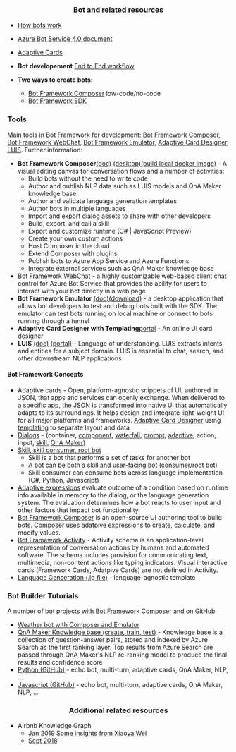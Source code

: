 ### <center> Bot and related resources </center>

* [How bots work](https://docs.microsoft.com/en-us/azure/bot-service/bot-builder-basics?view=azure-bot-service-4.0)
* [Azure Bot Service 4.0 document](https://docs.microsoft.com/en-us/azure/bot-service/?view=azure-bot-service-4.0
)
* [Adaptive Cards](adaptivecards.io)
* **Bot developement** [End to End workflow](https://docs.microsoft.com/en-us/azure/bot-service/bot-service-overview-introduction?view=azure-bot-service-4.0#building-a-bot)[](https://docs.microsoft.com/en-us/azure/bot-service/media/bot-service-overview.png?view=azure-bot-service-4.0)

* **Two ways to create bots**:
  - [Bot Framework Composer](https://docs.microsoft.com/en-us/composer/introduction) low-code/no-code
  - [Bot Framework SDK](https://docs.microsoft.com/en-us/azure/bot-service/index-bf-sdk?view=azure-bot-service-4.0)
  
### Tools
Main tools in Bot Framework for development: <a href="https://docs.microsoft.com/en-us/composer/introduction" target="_blank">Bot Framework Composer</a>, <a href="https://github.com/microsoft/BotFramework-WebChat/blob/master/README.md" target="_blank">Bot Framework WebChat</a>, <a href="https://github.com/Microsoft/BotFramework-Emulator#readme" target=_blank>Bot Framework Emulator</a>, <a href="https://adaptivecards.io/designer/" target=_blank>Adaptive Card Designer</a>, <a href="https://luis.ai">LUIS</a>. Further information:
  * **Bot Framework Composer**[(doc)](https://docs.microsoft.com/en-us/composer/introduction) [(desktop)](https://github.com/microsoft/BotFramework-Composer#get-started)[(build local docker image)](https://github.com/microsoft/BotFramework-Composer#build-composer-locally) - A visual editing canvas for conversation flows and a number of activities:
    * Build bots without the need to write code
    * Author and publish NLP data such as LUIS models and QnA Maker knowledge base
    * Author and validate language generation templates
    * Author bots in multiple languages
    * Import and export dialog assets to share with other developers
    * Build, export, and call a skill
    * Export and customize runtime (C# | JavaScript Preview)
    * Create your own custom actions
    * Host Composer in the cloud
    * Extend Composer with plugins
    * Publish bots to Azure App Service and Azure Functions
    * Integrate external services such as QnA Maker knowledge base
  * [Bot Framework WebChat](https://github.com/microsoft/BotFramework-WebChat/blob/master/README.md) -  a highly customizable web-based client chat control for Azure Bot Service that provides the ability for users to interact with your bot directly in a web page
  * **Bot Framework Emulator** [(doc)](https://github.com/Microsoft/BotFramework-Emulator/wiki)[(download)](https://github.com/Microsoft/BotFramework-Emulator#download) - a desktop application that allows bot developers to test and debug bots built with the SDK. The emulator can test bots running on local machine or connect to bots running through a tunnel
  * **Adaptive Card Designer with Templating**[portal](https://adaptivecards.io/designer/) - An online UI card designer 
  * **LUIS** [(doc)](https://docs.microsoft.com/en-us/azure/cognitive-services/luis/what-is-luis) [(portal)](https://luis.ai) - Language of understanding. LUIS extracts intents and entities for a subject domain. LUIS is essential to chat, search, and other downstream NLP applications
#### Bot Framework Concepts
* Adaptive cards - Open, platform-agnostic snippets of UI, authored in JSON, that apps and services can openly exchange. When delivered to a specific app, the JSON is transformed into native UI that automatically adapts to its surroundings. It helps design and integrate light-weight UI for all major platforms and frameworks. [Adaptive Card Designer](https://adaptivecards.io/designer/) using [templating](https://docs.microsoft.com/en-us/adaptive-cards/templating/#what-is-adaptive-cards-templating) to separate layout and data
* [Dialogs](https://docs.microsoft.com/en-us/azure/bot-service/bot-builder-concept-dialog?view=azure-bot-service-4.0)  - (container, [component](https://docs.microsoft.com/en-us/azure/bot-service/bot-builder-concept-dialog?view=azure-bot-service-4.0#component-dialogs), [waterfall](https://docs.microsoft.com/en-us/azure/bot-service/bot-builder-concept-waterfall-dialogs?view=azure-bot-service-4.0#waterfall-dialogs), [prompt](https://docs.microsoft.com/en-us/azure/bot-service/bot-builder-concept-waterfall-dialogs?view=azure-bot-service-4.0#prompts), [adaptive](https://docs.microsoft.com/en-us/azure/bot-service/bot-builder-concept-dialog?view=azure-bot-service-4.0#adaptive-dialogs), action, input, [skill](https://docs.microsoft.com/en-us/azure/bot-service/bot-builder-concept-dialog?view=azure-bot-service-4.0#skill-dialog), [QnA Maker](https://docs.microsoft.com/en-us/azure/bot-service/bot-builder-concept-dialog?view=azure-bot-service-4.0#qna-maker-dialog))
* [Skill, skill consumer, root bot](https://docs.microsoft.com/en-us/azure/bot-service/skills-conceptual?view=azure-bot-service-4.0)
  * Skill is a bot that performs a set of tasks for another bot 
  * A bot can be both a skill and user-facing bot (consumer/root bot) 
  * Skill consumer can consume bots across language implementation (C#, Python, Javascript)
* [Adaptive expressions](https://docs.microsoft.com/en-us/azure/bot-service/bot-builder-concept-adaptive-expressions?view=azure-bot-service-4.0) evaluate outcome of a condition based on runtime info available in memory to the dialog, or the language generation system. The evaluation determines how a bot reacts to user input and other factors that impact bot functionality.
* [Bot Framework Composer](https://docs.microsoft.com/en-us/azure/bot-service/bot-builder-concept-adaptive-expressions?view=azure-bot-service-4.0&tabs=arithmetic#bot-framework-composer) is an open-source UI authoring tool to build bots. Composer uses adatpive expressions to create, calculate, and modify values.
* [Bot Framework Activity](https://github.com/microsoft/botframework-sdk/blob/master/specs/botframework-activity/botframework-activity.md) - Activity schema is an application-level representation of conversation actions by humans and automated software. The schema includes provision for communicating text, multimedia, non-content actions like typing indicators. Visual interactive cards (Framework Cards, Adatpive Cards) are not defined in Activity.
* [Language Genseration (.lg file)](https://docs.microsoft.com/en-us/azure/bot-service/bot-builder-concept-language-generation?view=azure-bot-service-4.0) - language-agnostic template 

### Bot Builder Tutorials
A number of bot projects with [Bot Framework Composer](https://docs.microsoft.com/en-us/composer/tutorial/tutorial-introduction) and on [GitHub](https://github.com/microsoft/BotBuilder-Samples/blob/main/README.md)
* [Weather bot with Composer and Emulator](https://docs.microsoft.com/en-us/composer/tutorial/tutorial-introduction)
* [QnA Maker Knowledge base (create, train, test)](https://www.qnamaker.ai) - Knowledge base is a collection of question-answer pairs, stored and indexed by Azure Search as the first ranking layer. Top results from Azure Search are passed through QnA Maker's NLP re-ranking model to produce the final results and confidence score
* [Python (GitHub)](https://github.com/microsoft/BotBuilder-Samples/tree/main/samples/python) - echo bot, multi-turn, adaptive cards, QnA Maker, NLP, ...
* [Javascript (GitHub)](https://github.com/microsoft/BotBuilder-Samples/tree/main/samples/javascript_nodejs) - echo bot, multi-turn, adaptive cards, QnA Maker, NLP, ...

### <center> Additional related resources </center>
* Airbnb Knowledge Graph
   * [Jan 2019](https://medium.com/airbnb-engineering/contextualizing-airbnb-by-building-knowledge-graph-b7077e268d5a) [Some insights from Xiaoya Wei](https://www.infoq.com/news/2019/03/wei-airbnb-knowledge-graph/)
   * [Sept 2018](https://medium.com/airbnb-engineering/scaling-knowledge-access-and-retrieval-at-airbnb-665b6ba21e95)
